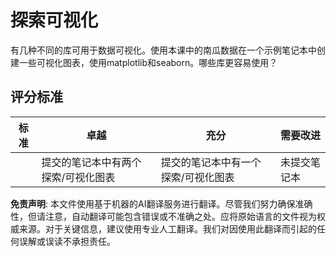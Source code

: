 # 探索可视化

有几种不同的库可用于数据可视化。使用本课中的南瓜数据在一个示例笔记本中创建一些可视化图表，使用matplotlib和seaborn。哪些库更容易使用？
## 评分标准

| 标准 | 卓越 | 充分 | 需要改进 |
| ---- | ---- | ---- | -------- |
|      | 提交的笔记本中有两个探索/可视化图表         | 提交的笔记本中有一个探索/可视化图表       | 未提交笔记本                 |

**免责声明**:
本文件使用基于机器的AI翻译服务进行翻译。尽管我们努力确保准确性，但请注意，自动翻译可能包含错误或不准确之处。应将原始语言的文件视为权威来源。对于关键信息，建议使用专业人工翻译。我们对因使用此翻译而引起的任何误解或误读不承担责任。